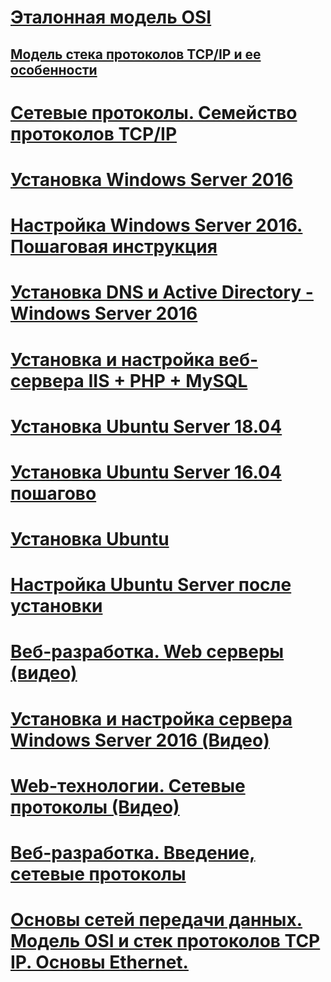 # [Эталонная модель OSI](https://rz6hpi.narod.ru/net/cisco/cisco/cv_307.html)

## [Модель стека протоколов TCP/IP и ее особенности](https://zametkinapolyah.ru/kompyuternye-seti/stek-protokolov-tcp-ip.html)


# [Сетевые протоколы. Семейство протоколов TCP/IP](http://heap.altlinux.org/modules/linux_intro/Net.html)


# [Установка Windows Server 2016](https://softcomputers.org/blog/ustanovka-windows-server-2016/)

# [Настройка Windows Server 2016. Пошаговая инструкция](https://softcomputers.org/blog/nastroika-windows-server-2016-poshagovaya-instruciya/)

# [Установка DNS и Active Directory - Windows Server 2016](https://bigro.ru/system/142-setup-active-directory-2016)

# [Установка и настройка веб-сервера IIS + PHP + MySQL](https://www.dmosk.ru/instruktions.php?object=iis-php)

# [Установка Ubuntu Server 18.04](https://losst.pro/ustanovka-ubuntu-server-18-04)

# [Установка Ubuntu Server 16.04 пошагово](https://losst.pro/ustanovka-ubuntu-server-16-04-poshagovo)

# [Установка Ubuntu](https://losst.pro/ustanovka-ubuntu-20-04)

# [Настройка Ubuntu Server после установки](https://losst.pro/nastrojka-ubuntu-server-posle-ustanovki)

# [Веб-разработка. Web серверы (видео)](https://www.youtube.com/watch?v=wV2WavaPNrU&t=23s&ab_channel=VKTeam)

# [Установка и настройка сервера Windows Server 2016 (Видео)](https://www.youtube.com/watch?v=1OGw6JybjXM&t=594s&ab_channel=KunziteRu)

# [Web-технологии. Сетевые протоколы (Видео)](https://www.youtube.com/watch?v=i16XviL8YMY&t=2872s&ab_channel=VKTeam)

# [Веб-разработка. Введение, сетевые протоколы](https://www.youtube.com/watch?v=PsLzEAsphbM&t=3950s&ab_channel=VKTeam)

# [Основы сетей передачи данных. Модель OSI и стек протоколов TCP IP. Основы Ethernet.](https://www.youtube.com/watch?v=Z-a7MNStFQs&t=2321s&ab_channel=GeekBrains)


